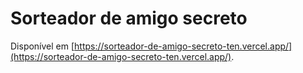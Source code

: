 # Sorteador de amigo secreto

Disponível em [https://sorteador-de-amigo-secreto-ten.vercel.app/](https://sorteador-de-amigo-secreto-ten.vercel.app/).